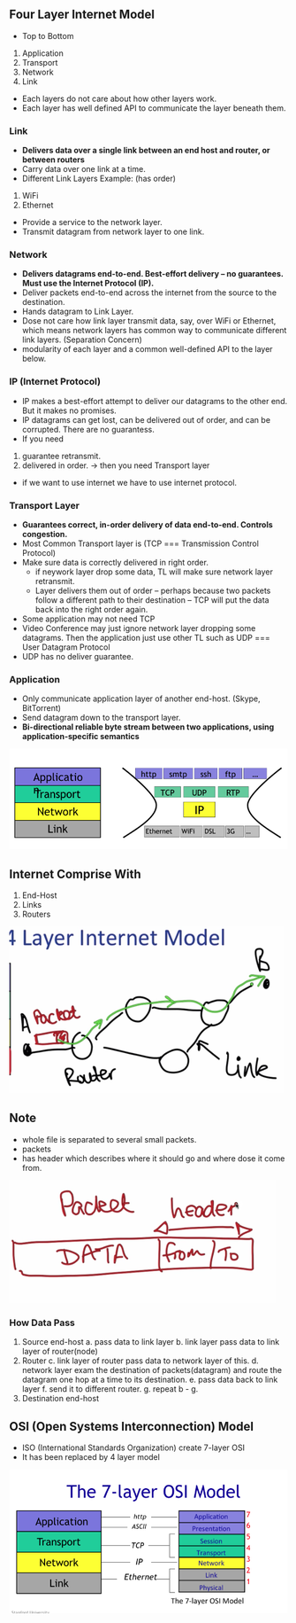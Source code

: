 ## Four Layer Internet Model
* Top to Bottom
1. Application
2. Transport
3. Network
4. Link

* Each layers do not care about how other layers work.
* Each layer has well defined API to communicate the layer beneath them.


### Link
* __Delivers data over a single link between an end host and router, or between routers__
* Carry data over one link at a time.
* Different Link Layers Example: (has order)
 1. WiFi
 2. Ethernet
* Provide a service to the network layer.
* Transmit datagram from network layer to one link.

### Network
* __Delivers datagrams end-to-end. Best-effort delivery – no guarantees. Must use the Internet Protocol (IP).__
* Deliver packets end-to-end across the internet from the source to the destination.
* Hands datagram to Link Layer.
* Dose not care how link layer transmit data, say, over WiFi or Ethernet, which means network layers has common way to communicate different link layers. (Separation Concern)
 * modularity of each layer and a common well-defined API to the layer below.

### IP (Internet Protocol)
 * IP makes a best-effort attempt to deliver our datagrams to the other end. But it makes no promises.
 * IP datagrams can get lost, can be delivered out of order, and can be corrupted. There are no guarantess.
 * If you need
  1. guarantee retransmit.
  2. delivered in order.
  -> then you need Transport layer
 * if we want to use internet we have to use internet protocol.

### Transport Layer
* __Guarantees correct, in-order delivery of data end-to-end. Controls congestion.__
* Most Common Transport layer is (TCP === Transmission Control Protocol)
* Make sure data is correctly delivered in right order.
  * if neywork layer drop some data, TL will make sure network layer retransmit.
  * Layer delivers them out of order – perhaps because two packets follow a different path
to their destination – TCP will put the data back into the right order again.
* Some application may not need TCP
 * Video Conference may just ignore network layer dropping some datagrams. Then the application just use other TL such as UDP === User Datagram Protocol
* UDP has no deliver guarantee.

### Application
* Only communicate application layer of another end-host. (Skype, BitTorrent)
* Send datagram down to the transport layer.
* __Bi-directional reliable byte stream between two applications, using application-specific semantics__

<img src="../assets/layers_examples.png">

## Internet Comprise With
1. End-Host
2. Links
3. Routers

<img src="../assets/4layers.png" />

## Note
* whole file is separated to several small packets.
* packets
 * has header which describes where it should go and where dose it come from.
<img src="../assets/packet.png" />

### How Data Pass
1. Source end-host
 a. pass data to link layer
 b. link layer pass data to link layer of router(node)
2. Router
 c. link layer of router pass data to network layer of this.
 d. network layer exam the destination of packets(datagram) and route the datagram one hop at a time to its destination.
 e. pass data back to link layer
 f. send it to different router.
 g. repeat b - g.
3. Destination end-host


## OSI (Open Systems Interconnection) Model
* ISO (International Standards Organization) create 7-layer OSI
* It has been replaced by 4 layer model

<img src="../assets/4layer_to_osi.png">
